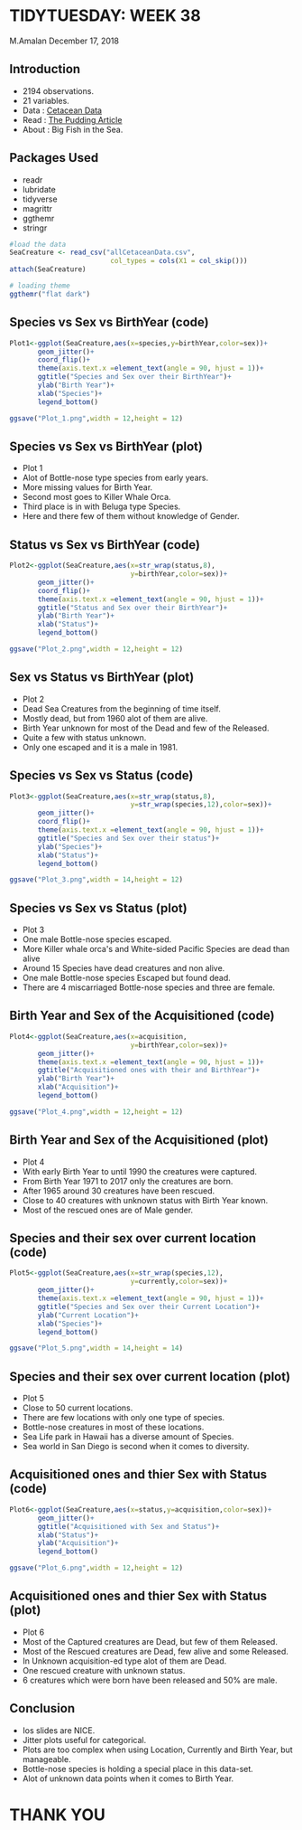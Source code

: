 TIDYTUESDAY: WEEK 38
================
M.Amalan
December 17, 2018

Introduction
------------

-   2194 observations.
-   21 variables.
-   Data : [Cetacean Data](https://github.com/rfordatascience/tidytuesday/tree/master/data/2018-12-18)
-   Read : [The Pudding Article](https://pudding.cool/2017/07/cetaceans/)
-   About : Big Fish in the Sea.

Packages Used
-------------

-   readr
-   lubridate
-   tidyverse
-   magrittr
-   ggthemr
-   stringr

``` r
#load the data
SeaCreature <- read_csv("allCetaceanData.csv", 
                         col_types = cols(X1 = col_skip()))
attach(SeaCreature)

# loading theme
ggthemr("flat dark")
```

Species vs Sex vs BirthYear (code)
----------------------------------

``` r
Plot1<-ggplot(SeaCreature,aes(x=species,y=birthYear,color=sex))+
       geom_jitter()+
       coord_flip()+
       theme(axis.text.x =element_text(angle = 90, hjust = 1))+
       ggtitle("Species and Sex over their BirthYear")+
       ylab("Birth Year")+
       xlab("Species")+ 
       legend_bottom()  

ggsave("Plot_1.png",width = 12,height = 12)
```

Species vs Sex vs BirthYear (plot)
----------------------------------

-   Plot 1
-   Alot of Bottle-nose type species from early years.
-   More missing values for Birth Year.
-   Second most goes to Killer Whale Orca.
-   Third place is in with Beluga type Species.
-   Here and there few of them without knowledge of Gender.

Status vs Sex vs BirthYear (code)
---------------------------------

``` r
Plot2<-ggplot(SeaCreature,aes(x=str_wrap(status,8),
                              y=birthYear,color=sex))+
       geom_jitter()+
       coord_flip()+
       theme(axis.text.x =element_text(angle = 90, hjust = 1))+
       ggtitle("Status and Sex over their BirthYear")+
       ylab("Birth Year")+
       xlab("Status")+ 
       legend_bottom()  

ggsave("Plot_2.png",width = 12,height = 12)
```

Sex vs Status vs BirthYear (plot)
---------------------------------

-   Plot 2
-   Dead Sea Creatures from the beginning of time itself.
-   Mostly dead, but from 1960 alot of them are alive.
-   Birth Year unknown for most of the Dead and few of the Released.
-   Quite a few with status unknown.
-   Only one escaped and it is a male in 1981.

Species vs Sex vs Status (code)
-------------------------------

``` r
Plot3<-ggplot(SeaCreature,aes(x=str_wrap(status,8),
                              y=str_wrap(species,12),color=sex))+
       geom_jitter()+
       coord_flip()+
       theme(axis.text.x =element_text(angle = 90, hjust = 1))+
       ggtitle("Species and Sex over their status")+
       ylab("Species")+
       xlab("Status")+ 
       legend_bottom()  

ggsave("Plot_3.png",width = 14,height = 12)
```

Species vs Sex vs Status (plot)
-------------------------------

-   Plot 3
-   One male Bottle-nose species escaped.
-   More Killer whale orca's and White-sided Pacific Species are dead than alive
-   Around 15 Species have dead creatures and non alive.
-   One male Bottle-nose species Escaped but found dead.
-   There are 4 miscarriaged Bottle-nose species and three are female.

Birth Year and Sex of the Acquisitioned (code)
----------------------------------------------

``` r
Plot4<-ggplot(SeaCreature,aes(x=acquisition,
                              y=birthYear,color=sex))+
       geom_jitter()+
       theme(axis.text.x =element_text(angle = 90, hjust = 1))+
       ggtitle("Acquisitioned ones with their and BirthYear")+
       ylab("Birth Year")+
       xlab("Acquisition")+ 
       legend_bottom()  

ggsave("Plot_4.png",width = 12,height = 12)
```

Birth Year and Sex of the Acquisitioned (plot)
----------------------------------------------

-   Plot 4
-   With early Birth Year to until 1990 the creatures were captured.
-   From Birth Year 1971 to 2017 only the creatures are born.
-   After 1965 around 30 creatures have been rescued.
-   Close to 40 creatures with unknown status with Birth Year known.
-   Most of the rescued ones are of Male gender.

Species and their sex over current location (code)
--------------------------------------------------

``` r
Plot5<-ggplot(SeaCreature,aes(x=str_wrap(species,12),
                              y=currently,color=sex))+
       geom_jitter()+
       theme(axis.text.x =element_text(angle = 90, hjust = 1))+
       ggtitle("Species and Sex over their Current Location")+
       ylab("Current Location")+
       xlab("Species")+ 
       legend_bottom()  

ggsave("Plot_5.png",width = 14,height = 14)
```

Species and their sex over current location (plot)
--------------------------------------------------

-   Plot 5
-   Close to 50 current locations.
-   There are few locations with only one type of species.
-   Bottle-nose creatures in most of these locations.
-   Sea Life park in Hawaii has a diverse amount of Species.
-   Sea world in San Diego is second when it comes to diversity.

Acquisitioned ones and thier Sex with Status (code)
---------------------------------------------------

``` r
Plot6<-ggplot(SeaCreature,aes(x=status,y=acquisition,color=sex))+
       geom_jitter()+
       ggtitle("Acquisitioned with Sex and Status")+
       xlab("Status")+
       ylab("Acquisition")+ 
       legend_bottom()  

ggsave("Plot_6.png",width = 12,height = 12)
```

Acquisitioned ones and thier Sex with Status (plot)
---------------------------------------------------

-   Plot 6
-   Most of the Captured creatures are Dead, but few of them Released.
-   Most of the Rescued creatures are Dead, few alive and some Released.
-   In Unknown acquisition-ed type alot of them are Dead.
-   One rescued creature with unknown status.
-   6 creatures which were born have been released and 50% are male.

Conclusion
----------

-   Ios slides are NICE.
-   Jitter plots useful for categorical.
-   Plots are too complex when using Location, Currently and Birth Year, but manageable.
-   Bottle-nose species is holding a special place in this data-set.
-   Alot of unknown data points when it comes to Birth Year.

THANK YOU
=========
